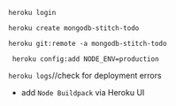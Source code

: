 

` heroku login `

` heroku create mongodb-stitch-todo `


` heroku git:remote -a mongodb-stitch-todo `


`  heroku config:add NODE_ENV=production `

  ` heroku logs `//check for deployment errors

  - add `Node Buildpack` via Heroku UI
